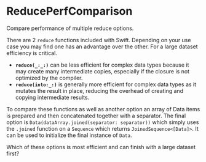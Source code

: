# ReducePerfComparison

Compare performance of multiple reduce options.

There are 2 `reduce` functions included with Swift. Depending on your use case you may find one has an advantage over the other. For a large dataset efficiency is critical.

- **`reduce(_:_:)`** can be less efficient for complex data types because it may create many intermediate copies, especially if the closure is not optimized by the compiler.
- **`reduce(into:_:)`** is generally more efficient for complex data types as it mutates the result in place, reducing the overhead of creating and copying intermediate results.

To compare these functions as well as another option an array of Data items is prepared and then concatenated together with a separator. The final option is `Data(dataArray.joined(separator: separator))` which simply uses the `.joined` function on a `Sequence` which returns `JoinedSequence<[Data]>`. It can be used to initialize the final instance of `Data`.

Which of these options is most efficient and can finish with a large dataset first?

